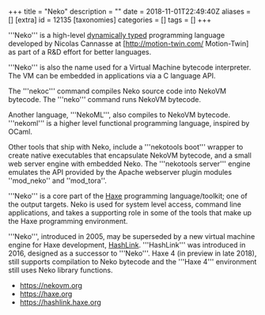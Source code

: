 +++
title = "Neko"
description = ""
date = 2018-11-01T22:49:40Z
aliases = []
[extra]
id = 12135
[taxonomies]
categories = []
tags = []
+++


'''Neko''' is a high-level [dynamically typed](https://rosettacode.org/wiki/Dynamic_programming) programming language developed by Nicolas Cannasse at [http://motion-twin.com/ Motion-Twin] as part of a R&D effort for better languages.

'''Neko''' is also the name used for a Virtual Machine bytecode interpreter. The VM can be embedded in applications via a C language API.

The '''nekoc''' command compiles Neko source code into NekoVM bytecode.  The '''neko''' command runs NekoVM bytecode.

Another language, '''NekoML''', also compiles to NekoVM bytecode.  '''nekoml''' is a higher level functional programming language, inspired by OCaml.

Other tools that ship with Neko, include a '''nekotools boot''' wrapper to create native executables that encapsulate NekoVM bytecode, and a small web server engine with embedded Neko.  The '''nekotools server''' engine emulates the API provided by the Apache webserver plugin modules ''mod_neko'' and ''mod_tora''.

'''Neko''' is a core part of the [Haxe](https://rosettacode.org/wiki/Haxe) programming language/toolkit; one of the output targets. Neko is used for system level access, command line applications, and takes a supporting role in some of the tools that make up the Haxe programming environment.

'''Neko''', introduced in 2005, may be superseded by a new virtual machine engine for Haxe development, [HashLink](https://rosettacode.org/wiki/HashLink).  '''HashLink''' was introduced in 2016, designed as a successor to '''Neko'''.  Haxe 4 (in preview in late 2018), still supports compilation to Neko bytecode and the '''Haxe 4''' environment still uses Neko library functions.

* https://nekovm.org
* https://haxe.org
* https://hashlink.haxe.org
